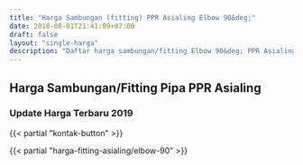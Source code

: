 ```yaml
---
title: "Harga Sambungan (fitting) PPR Asialing Elbow 90&deg;"
date: 2018-08-01T21:41:09+07:00
draft: false
layout: "single-harga"
description: "Daftar harga sambungan/fitting Elbow 90&deg; PPR Asialing. Lengkap berbagai jenis dan ukuran. Dapatkan harga terbaik dari kami."
---
```


## Harga Sambungan/Fitting Pipa PPR Asialing
### Update Harga Terbaru 2019

{{< partial "kontak-button" >}}

{{< partial "harga-fitting-asialing/elbow-90" >}}

